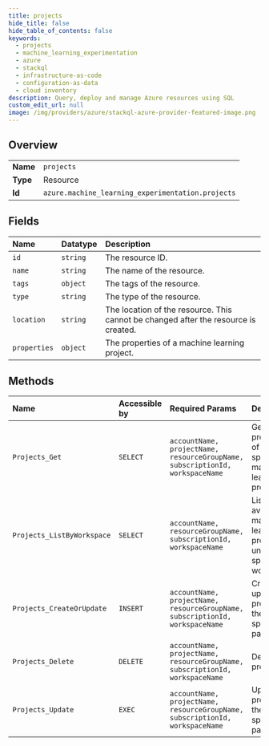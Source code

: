 ```yaml
---
title: projects
hide_title: false
hide_table_of_contents: false
keywords:
  - projects
  - machine_learning_experimentation
  - azure    
  - stackql
  - infrastructure-as-code
  - configuration-as-data
  - cloud inventory
description: Query, deploy and manage Azure resources using SQL
custom_edit_url: null
image: /img/providers/azure/stackql-azure-provider-featured-image.png
---
```

  
    

## Overview
<table><tbody>
<tr><td><b>Name</b></td><td><code>projects</code></td></tr>
<tr><td><b>Type</b></td><td>Resource</td></tr>
<tr><td><b>Id</b></td><td><code>azure.machine_learning_experimentation.projects</code></td></tr>
</tbody></table>

## Fields
| Name | Datatype | Description |
|:-----|:---------|:------------|
| `id` | `string` | The resource ID. |
| `name` | `string` | The name of the resource. |
| `tags` | `object` | The tags of the resource. |
| `type` | `string` | The type of the resource. |
| `location` | `string` | The location of the resource. This cannot be changed after the resource is created. |
| `properties` | `object` | The properties of a machine learning project. |
## Methods
| Name | Accessible by | Required Params | Description |
|:-----|:--------------|:----------------|:------------|
| `Projects_Get` | `SELECT` | `accountName, projectName, resourceGroupName, subscriptionId, workspaceName` | Gets the properties of the specified machine learning project. |
| `Projects_ListByWorkspace` | `SELECT` | `accountName, resourceGroupName, subscriptionId, workspaceName` | Lists all the available machine learning projects under the specified workspace. |
| `Projects_CreateOrUpdate` | `INSERT` | `accountName, projectName, resourceGroupName, subscriptionId, workspaceName` | Creates or updates a project with the specified parameters. |
| `Projects_Delete` | `DELETE` | `accountName, projectName, resourceGroupName, subscriptionId, workspaceName` | Deletes a project. |
| `Projects_Update` | `EXEC` | `accountName, projectName, resourceGroupName, subscriptionId, workspaceName` | Updates a project with the specified parameters. |
